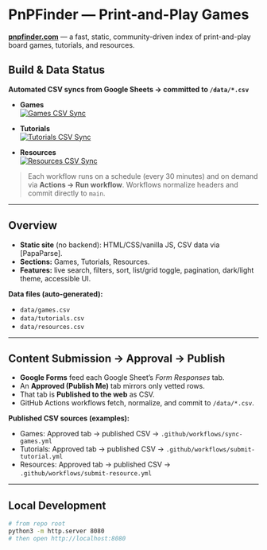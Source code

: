 # PnPFinder — Print-and-Play Games

[**pnpfinder.com**](http://pnpfinder.com) — a fast, static, community-driven index of print-and-play board games, tutorials, and resources.

## Build & Data Status

**Automated CSV syncs from Google Sheets → committed to `/data/*.csv`**

- **Games**  
  [![Games CSV Sync](https://github.com/<user>/<repo>/actions/workflows/sync-games.yml/badge.svg)](https://github.com/mgonzalvez/pnpfinder-lite/actions/workflows/sync-games.yml)

- **Tutorials**  
  [![Tutorials CSV Sync](https://github.com/<user>/<repo>/actions/workflows/submit-tutorial.yml/badge.svg)](https://github.com/mgonzalvez/pnpfinder-lite/actions/workflows/submit-tutorial.yml)

- **Resources**  
  [![Resources CSV Sync](https://github.com/<user>/<repo>/actions/workflows/submit-resource.yml/badge.svg)](https://github.com/mgonzalvez/pnpfinder-lite/actions/workflows/submit-resource.yml)

> Each workflow runs on a schedule (every 30 minutes) and on demand via **Actions → Run workflow**. Workflows normalize headers and commit directly to `main`.

---

## Overview

- **Static site** (no backend): HTML/CSS/vanilla JS, CSV data via [PapaParse].
- **Sections:** Games, Tutorials, Resources.
- **Features:** live search, filters, sort, list/grid toggle, pagination, dark/light theme, accessible UI.

**Data files (auto-generated):**
- `data/games.csv`
- `data/tutorials.csv`
- `data/resources.csv`

---

## Content Submission → Approval → Publish

- **Google Forms** feed each Google Sheet’s *Form Responses* tab.  
- An **Approved (Publish Me)** tab mirrors only vetted rows.  
- That tab is **Published to the web** as CSV.  
- GitHub Actions workflows fetch, normalize, and commit to `/data/*.csv`.

**Published CSV sources (examples):**
- Games: Approved tab → published CSV → `.github/workflows/sync-games.yml`
- Tutorials: Approved tab → published CSV → `.github/workflows/submit-tutorial.yml`
- Resources: Approved tab → published CSV → `.github/workflows/submit-resource.yml`

---

## Local Development

```bash
# from repo root
python3 -m http.server 8080
# then open http://localhost:8080
